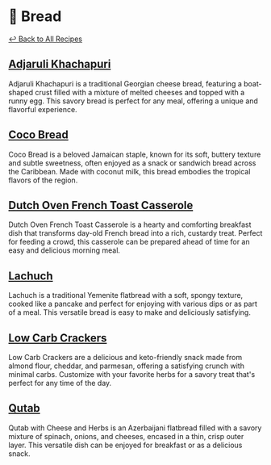 # &#127838; Bread

[&larrhk; Back to All Recipes](../README.md)

## [Adjaruli Khachapuri](adjaruli-khachapuri.md)
Adjaruli Khachapuri is a traditional Georgian cheese bread, featuring a boat-shaped crust filled with a mixture of melted cheeses and topped with a runny egg. This savory bread is perfect for any meal, offering a unique and flavorful experience.

## [Coco Bread](coco-bread.md)
Coco Bread is a beloved Jamaican staple, known for its soft, buttery texture and subtle sweetness, often enjoyed as a snack or sandwich bread across the Caribbean. Made with coconut milk, this bread embodies the tropical flavors of the region.

## [Dutch Oven French Toast Casserole](french-toast-casserole.adoc)
Dutch Oven French Toast Casserole is a hearty and comforting breakfast dish that transforms day-old French bread into a rich, custardy treat. Perfect for feeding a crowd, this casserole can be prepared ahead of time for an easy and delicious morning meal.

## [Lachuch](lachuch.adoc)
Lachuch is a traditional Yemenite flatbread with a soft, spongy texture, cooked like a pancake and perfect for enjoying with various dips or as part of a meal. This versatile bread is easy to make and deliciously satisfying.

## [Low Carb Crackers](low-carb-crackers.adoc)
Low Carb Crackers are a delicious and keto-friendly snack made from almond flour, cheddar, and parmesan, offering a satisfying crunch with minimal carbs. Customize with your favorite herbs for a savory treat that's perfect for any time of the day.

## [Qutab](qutab.adoc)
Qutab with Cheese and Herbs is an Azerbaijani flatbread filled with a savory mixture of spinach, onions, and cheeses, encased in a thin, crisp outer layer. This versatile dish can be enjoyed for breakfast or as a delicious snack.
